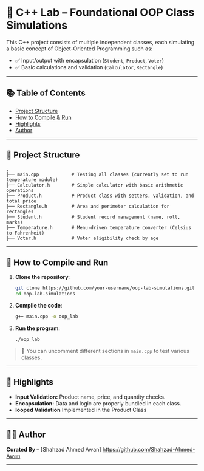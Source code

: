 # 🔢 C++ Lab – Foundational OOP Class Simulations

This C++ project consists of multiple independent classes, each simulating a basic concept of Object-Oriented Programming such as:

- ✅ Input/output with encapsulation (`Student`, `Product`, `Voter`)
- ✅ Basic calculations and validation (`Calculator`, `Rectangle`)

---
## 📚 Table of Contents

- [Project Structure](#-Project-Structure)
- [How to Compile & Run](#-how-to-compile--run)
- [Highlights](#-Highlights)
- [Author](#-Author)

---

## 📂 Project Structure

```
.
├── main.cpp            # Testing all classes (currently set to run temperature module)
├── Calculator.h        # Simple calculator with basic arithmetic operations
├── Product.h           # Product class with setters, validation, and total price
├── Rectangle.h         # Area and perimeter calculation for rectangles
├── Student.h           # Student record management (name, roll, marks)
├── Temperature.h       # Menu-driven temperature converter (Celsius to Fahrenheit)
├── Voter.h             # Voter eligibility check by age
```

---

## 🚀 How to Compile and Run

1. **Clone the repository**:
   ```bash
   git clone https://github.com/your-username/oop-lab-simulations.git
   cd oop-lab-simulations
   ```

2. **Compile the code**:
   ```bash
   g++ main.cpp -o oop_lab
   ```

3. **Run the program**:
   ```bash
   ./oop_lab
   ```

> 🔧 You can uncomment different sections in `main.cpp` to test various classes.

---

## 🧪 Highlights

- **Input Validation:** Product name, price, and quantity checks.
- **Encapsulation:** Data and logic are properly bundled in each class.
- **looped Validation** Implemented in the Product Class

---

## 🧑‍💻 Author

**Curated By** – [Shahzad Ahmed Awan] https://github.com/Shahzad-Ahmed-Awan

---

